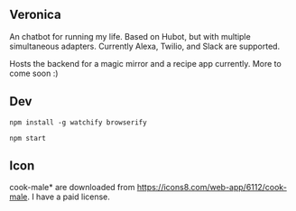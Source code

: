 Veronica
----

An chatbot for running my life. Based on Hubot, but with multiple simultaneous
adapters. Currently Alexa, Twilio, and Slack are supported.

Hosts the backend for a magic mirror and a recipe app currently. More to come soon :)

Dev
----

    npm install -g watchify browserify
    
    npm start

Icon
----
cook-male* are downloaded from https://icons8.com/web-app/6112/cook-male. I have a paid license.
